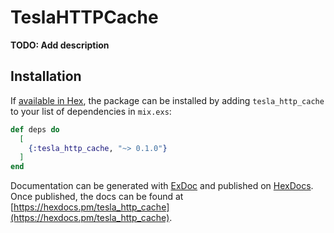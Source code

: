# TeslaHTTPCache

**TODO: Add description**

## Installation

If [available in Hex](https://hex.pm/docs/publish), the package can be installed
by adding `tesla_http_cache` to your list of dependencies in `mix.exs`:

```elixir
def deps do
  [
    {:tesla_http_cache, "~> 0.1.0"}
  ]
end
```

Documentation can be generated with [ExDoc](https://github.com/elixir-lang/ex_doc)
and published on [HexDocs](https://hexdocs.pm). Once published, the docs can
be found at [https://hexdocs.pm/tesla_http_cache](https://hexdocs.pm/tesla_http_cache).

